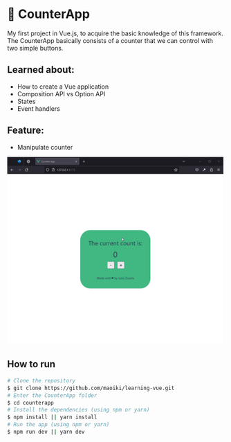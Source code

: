 # 🔢 CounterApp

My first project in Vue.js, to acquire the basic knowledge of this framework.
The CounterApp basically consists of a counter that we can control with two simple buttons.

## Learned about: 
- How to create a Vue application
- Composition API vs Option API
- States 
- Event handlers

## Feature:
- Manipulate counter
<img src="https://github.com/maoiki/learning-vue/blob/main/.github/counter.gif?raw=true" alt="CounterApp" width="500">

## How to run
```bash
# Clone the repository
$ git clone https://github.com/maoiki/learning-vue.git
# Enter the CounterApp folder
$ cd counterapp
# Install the dependencies (using npm or yarn)
$ npm install || yarn install 
# Run the app (using npm or yarn)
$ npm run dev || yarn dev 
```
